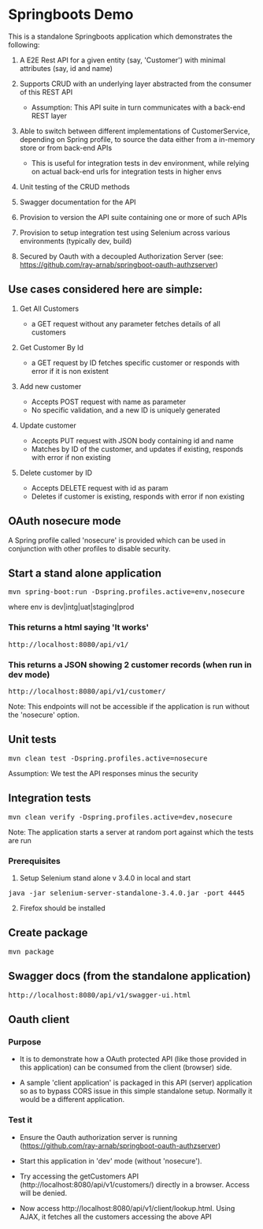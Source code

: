 # Springboots Demo


This is a standalone Springboots application which demonstrates the following:

1. A E2E Rest API for a given entity (say, 'Customer') with minimal attributes (say, id and name)
 
2. Supports CRUD with an underlying layer abstracted from the consumer of this REST API
	- Assumption: This API suite in turn communicates with a back-end REST layer

3. Able to switch between different implementations of CustomerService, depending on Spring profile, to source the data either from a in-memory store or from back-end APIs
	- This is useful for integration tests in dev environment, while relying on actual back-end urls for integration tests in higher envs
	
3. Unit testing of the CRUD methods

4. Swagger documentation for the API

5. Provision to version the API suite containing one or more of such APIs
	
6. Provision to setup integration test using Selenium across various environments (typically dev, build)

7. Secured by Oauth with a decoupled Authorization Server (see: https://github.com/ray-arnab/springboot-oauth-authzserver)



## Use cases considered here are simple:

1. Get All Customers
	- a GET request without any parameter fetches details of all customers
	
2. Get Customer By Id
	- a GET request by ID fetches specific customer or responds with error if it is non existent

3. Add new customer 
	- Accepts POST request with name as parameter
	- No specific validation, and a new ID is uniquely generated

4. Update customer 
	- Accepts PUT request with JSON body containing id and name
	- Matches by ID of the customer, and updates if existing, responds with error if non existing

5. Delete customer by ID
	- Accepts DELETE request with id as param
	- Deletes if customer is existing, responds with error if non existing



## OAuth nosecure mode
A Spring profile called 'nosecure' is provided which can be used in conjunction with other profiles to disable security.



## Start a stand alone application

<pre>
mvn spring-boot:run -Dspring.profiles.active=env,nosecure
</pre>

where env is dev|intg|uat|staging|prod


### This returns a html saying 'It works'

<pre>
http://localhost:8080/api/v1/
</pre>
	
### This returns a JSON showing 2 customer records (when run in dev mode)

<pre>
http://localhost:8080/api/v1/customer/
</pre>


Note: This endpoints will not be accessible if the application is run without the 'nosecure' option.



## Unit tests

<pre>
mvn clean test -Dspring.profiles.active=nosecure
</pre>

Assumption: We test the API responses minus the security



## Integration tests 

<pre>
mvn clean verify -Dspring.profiles.active=dev,nosecure
</pre>

Note: The application starts a server at random port against which the tests are run

### Prerequisites

1. Setup Selenium stand alone v 3.4.0 in local and start

<pre>
java -jar selenium-server-standalone-3.4.0.jar -port 4445
</pre>

2. Firefox should be installed



## Create package 

<pre>
mvn package
</pre>



## Swagger docs (from the standalone application)

<pre>
http://localhost:8080/api/v1/swagger-ui.html
</pre>



## Oauth client

### Purpose

- It is to demonstrate how a OAuth protected API (like those provided in this application) can be consumed from the client (browser) side.

- A sample 'client application' is packaged in this API (server) application so as to bypass CORS issue in this simple standalone setup. Normally it would be a different application.


### Test it

- Ensure the Oauth authorization server is running (https://github.com/ray-arnab/springboot-oauth-authzserver)

- Start this application in 'dev' mode (without 'nosecure').

- Try accessing the getCustomers API (http://localhost:8080/api/v1/customers/) directly in a browser. Access will be denied.

- Now access http://localhost:8080/api/v1/client/lookup.html. Using AJAX, it fetches all the customers accessing the above API


